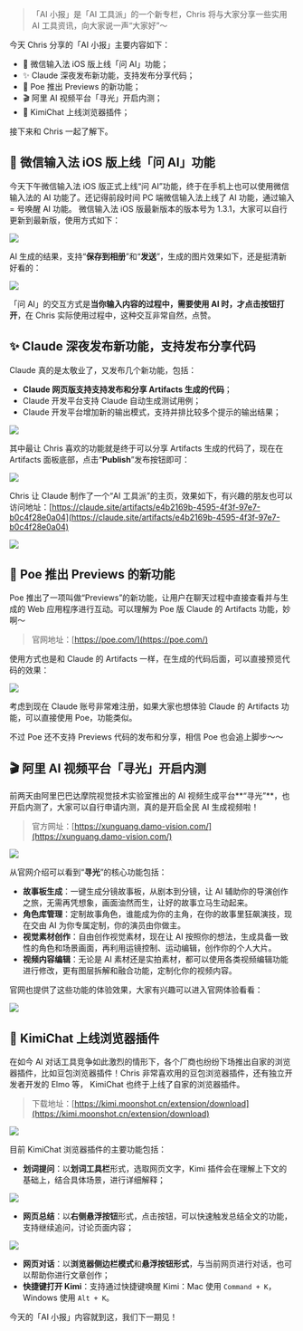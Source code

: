 > 「AI 小报」是「AI 工具派」的一个新专栏，Chris 将与大家分享一些实用 AI 工具资讯，向大家说一声“大家好”～

今天 Chris 分享的「AI 小报」主要内容如下：

- 🤖 微信输入法 iOS 版上线「问 AI」功能；
- ✨ Claude 深夜发布新功能，支持发布分享代码；
- 🎉 Poe 推出 Previews 的新功能；
- 🎬 阿里 AI 视频平台「寻光」开启内测；
- 🧩 KimiChat 上线浏览器插件；

接下来和 Chris 一起了解下。

## 🤖 微信输入法 iOS 版上线「问 AI」功能

今天下午微信输入法 iOS 版正式上线“问 AI”功能，终于在手机上也可以使用微信输入法的 AI 功能了。还记得前段时间 PC 端微信输入法上线了 AI 功能，通过输入 = 号唤醒 AI 功能。
微信输入法 iOS 版最新版本的版本号为 1.3.1，大家可以自行更新到最新版，使用方式如下：

![](https://cdn.nlark.com/yuque/0/2024/png/186051/1720616988474-7d81af28-a981-42bf-a8fd-eb634c09fd70.png#averageHue=%23b9db9f&clientId=u30945c38-58c1-4&from=paste&height=2076&id=u4554ea9d&originHeight=2076&originWidth=3222&originalType=binary&ratio=1&rotation=0&showTitle=false&size=1790918&status=done&style=none&taskId=udb1bcf45-fdea-4dbf-bf47-5374cee2447&title=&width=3222)

AI 生成的结果，支持“**保存到相册**”和“**发送**”，生成的图片效果如下，还是挺清新好看的：

![](https://cdn.nlark.com/yuque/0/2024/png/186051/1720617184057-88926887-457f-431a-b633-cb1a86bc8fc9.png#averageHue=%23fefefc&clientId=u30945c38-58c1-4&from=paste&height=1479&id=ubd9e07f7&originHeight=1479&originWidth=1125&originalType=binary&ratio=1&rotation=0&showTitle=false&size=371153&status=done&style=none&taskId=ua2ab17b2-a275-493e-b76b-0003567cb57&title=&width=1125)

「问 AI」的交互方式是**当你输入内容的过程中，需要使用 AI 时，才点击按钮打开**，在 Chris 实际使用过程中，这种交互非常自然，点赞。

## ✨ Claude 深夜发布新功能，支持发布分享代码

Claude 真的是太敬业了，又发布几个新功能，包括：

- **Claude 网页版支持支持发布和分享 Artifacts 生成的代码**；
- Claude 开发平台支持 Claude 自动生成测试用例；
- Claude 开发平台增加新的输出模式，支持并排比较多个提示的输出结果；

![](https://cdn.nlark.com/yuque/0/2024/png/186051/1720618379349-bcf1e419-febe-4a17-9d88-88b9706cf90e.png#averageHue=%23a18073&clientId=u30945c38-58c1-4&from=paste&height=1830&id=u15afdfc5&originHeight=1830&originWidth=3080&originalType=binary&ratio=1&rotation=0&showTitle=false&size=1587508&status=done&style=none&taskId=u9f3604df-38a6-46f7-a880-251edcad4b1&title=&width=3080)

其中最让 Chris 喜欢的功能就是终于可以分享 Artifacts 生成的代码了，现在在 Artifacts 面板底部，点击“**Publish**”发布按钮即可：

![](https://cdn.nlark.com/yuque/0/2024/png/186051/1720619211700-b3f3438a-7225-4508-a6af-feb74f666d55.png#averageHue=%23849e6d&clientId=u30945c38-58c1-4&from=paste&height=1654&id=u18c62380&originHeight=1654&originWidth=2962&originalType=binary&ratio=1&rotation=0&showTitle=false&size=1374253&status=done&style=none&taskId=ub28840cf-a95f-4322-a267-3a9d4662622&title=&width=2962)

Chris 让 Claude 制作了一个“AI 工具派”的主页，效果如下，有兴趣的朋友也可以访问地址：[https://claude.site/artifacts/e4b2169b-4595-4f3f-97e7-b0c4f28e0a04](https://claude.site/artifacts/e4b2169b-4595-4f3f-97e7-b0c4f28e0a04)

![](https://cdn.nlark.com/yuque/0/2024/png/186051/1720617977591-69a708f0-8ca9-405d-9a2b-33cee8d2836e.png#averageHue=%2399e2d2&clientId=u30945c38-58c1-4&from=paste&height=1778&id=ue233a8cc&originHeight=1778&originWidth=2954&originalType=binary&ratio=1&rotation=0&showTitle=false&size=1027462&status=done&style=none&taskId=uab1716cf-3aa2-415f-bbde-c855a8d4aeb&title=&width=2954)

## 🎉 Poe 推出 Previews 的新功能

Poe 推出了一项叫做“Previews”的新功能，让用户在聊天过程中直接查看并与生成的 Web 应用程序进行互动。可以理解为 Poe 版 Claude 的 Artifacts 功能，妙啊～

> 官网地址：[https://poe.com/](https://poe.com/)

使用方式也是和 Claude 的 Artifacts 一样，在生成的代码后面，可以直接预览代码的效果：

![](https://cdn.nlark.com/yuque/0/2024/png/186051/1720620795800-5654d8ac-7643-48d2-9bad-cb40448c71d4.png#averageHue=%23908e87&clientId=u30945c38-58c1-4&from=paste&height=1796&id=u6e8a3c91&originHeight=1796&originWidth=3286&originalType=binary&ratio=1&rotation=0&showTitle=false&size=1314470&status=done&style=none&taskId=u46b04c84-b947-4a54-befc-28215988584&title=&width=3286)

考虑到现在 Claude 账号非常难注册，如果大家也想体验 Claude 的 Artifacts 功能，可以直接使用 Poe，功能类似。

不过 Poe 还不支持 Previews 代码的发布和分享，相信 Poe 也会追上脚步～～

## 🎬 阿里 AI 视频平台「寻光」开启内测

前两天由阿里巴巴达摩院视觉技术实验室推出的 AI 视频生成平台**“寻光”**，也开启内测了，大家可以自行申请内测，真的是开启全民 AI 生成视频啦！

> 官方网址：[https://xunguang.damo-vision.com/](https://xunguang.damo-vision.com/)

![](https://cdn.nlark.com/yuque/0/2024/png/186051/1720617555015-1204fafe-da8b-49a2-bc96-a8684b79935e.png#averageHue=%2338486e&clientId=u30945c38-58c1-4&from=paste&height=1948&id=u83ba0631&originHeight=1948&originWidth=3694&originalType=binary&ratio=1&rotation=0&showTitle=false&size=3040682&status=done&style=none&taskId=u12c4810b-5e88-47cc-a9f1-858681f120b&title=&width=3694)

从官网介绍可以看到“**寻光**”的核心功能包括：

- **故事板生成**：一键生成分镜故事板，从剧本到分镜，让 AI 辅助你的导演创作之旅，无需再凭想象，画面油然而生，让好的故事立马生动起来。
- **角色库管理**：定制故事角色，谁能成为你的主角，在你的故事里狂飙演技，现在交由 AI 为你专属定制，你的演员由你做主。
- **视觉素材创作**：自由创作视觉素材，现在让 AI 按照你的想法，生成具备一致性的角色和场景画面，再利用运镜控制、运动编辑，创作你的个人大片。
- **视频内容编辑**：无论是 AI 素材还是实拍素材，都可以使用各类视频编辑功能进行修改，更有图层拆解和融合功能，定制化你的视频内容。

官网也提供了这些功能的体验效果，大家有兴趣可以进入官网体验看看：

![](https://cdn.nlark.com/yuque/0/2024/png/186051/1720617949588-0e21abd0-578c-4a4c-a244-dd811f90ae1c.png#averageHue=%2347587a&clientId=u30945c38-58c1-4&from=paste&height=1722&id=u43f0011f&originHeight=1722&originWidth=3178&originalType=binary&ratio=1&rotation=0&showTitle=false&size=2835312&status=done&style=none&taskId=u9f6dd85e-613c-4fc6-908a-389a7b96e63&title=&width=3178)

## 🧩 KimiChat 上线浏览器插件

在如今 AI 对话工具竞争如此激烈的情形下，各个厂商也纷纷下场推出自家的浏览器插件，比如豆包浏览器插件！Chris 非常喜欢用的豆包浏览器插件，还有独立开发者开发的 Elmo 等， KimiChat 也终于上线了自家的浏览器插件。

> 下载地址：[https://kimi.moonshot.cn/extension/download](https://kimi.moonshot.cn/extension/download)

![](https://cdn.nlark.com/yuque/0/2024/png/186051/1720619199850-502c7b31-ce8d-45c4-8d34-0c6551112817.png#averageHue=%232d283c&clientId=u30945c38-58c1-4&from=paste&height=1928&id=ud73ede19&originHeight=1928&originWidth=3504&originalType=binary&ratio=1&rotation=0&showTitle=false&size=3085894&status=done&style=none&taskId=uaa9aae3d-20f9-4718-a370-897fc9e71fa&title=&width=3504)

目前 KimiChat 浏览器插件的主要功能包括：

- **划词提问**：以**划词工具栏**形式，选取网页文字，Kimi 插件会在理解上下文的基础上，结合具体场景，进行详细解释；

![](https://cdn.nlark.com/yuque/0/2024/png/186051/1720620099821-0114e763-d092-4c69-b5c4-6fdf2ea4a7ad.png#averageHue=%23e3e4f0&clientId=u30945c38-58c1-4&from=paste&height=1578&id=u57dd5127&originHeight=1578&originWidth=2636&originalType=binary&ratio=1&rotation=0&showTitle=false&size=935487&status=done&style=none&taskId=ua86394a0-4474-45c8-84f1-b0bc8df812d&title=&width=2636)

- **网页总结**：以**右侧悬浮按钮**形式，点击按钮，可以快速触发总结全文的功能，支持继续追问，讨论页面内容；

![](https://cdn.nlark.com/yuque/0/2024/png/186051/1720620184137-23437fc3-1aeb-4858-a561-72446d089fa9.png#averageHue=%235f6249&clientId=u30945c38-58c1-4&from=paste&height=1710&id=u018dfa85&originHeight=1710&originWidth=2774&originalType=binary&ratio=1&rotation=0&showTitle=false&size=1127469&status=done&style=none&taskId=u0b39b76e-307b-4892-8134-e30a86e38bd&title=&width=2774)

- **网页对话**：以**浏览器侧边栏模式**和**悬浮按钮形式**，与当前网页进行对话，也可以帮助你进行文章创作；
- **快捷键打开 Kimi**：支持通过快捷键唤醒 Kimi：Mac 使用 `Command + K`，Windows 使用 `Alt + K`。

今天的「AI 小报」内容就到这，我们下一期见！​
